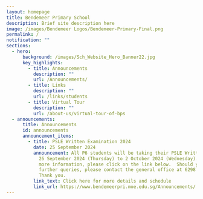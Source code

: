 ```yaml
---
layout: homepage
title: Bendemeer Primary School
description: Brief site description here
image: /images/Bendemeer Logos/Bendemeer-Primary-Final.png
permalink: /
notification: ""
sections:
  - hero:
      background: /images/Sch_Website_Hero_Banner22.jpg
      key_highlights:
        - title: Announcements
          description: ""
          url: /Announcements/
        - title: Links
          description: ""
          url: /links/students
        - title: Virtual Tour
          description: ""
          url: /about-us/virtual-tour-of-bps
  - announcements:
      title: Announcements
      id: announcements
      announcement_items:
        - title: PSLE Written Examination 2024
          date: 25 September 2024
          announcement: All P6 students will be taking their PSLE Written Examination from
            26 September 2024 (Thursday) to 2 October 2024 (Wednesday).   For
            more information, please click on the link below.  Should you have
            further queries, please contact the general office at 6298 2911.
            Thank you.
          link_text: Click here for more details and schedule
          link_url: https://www.bendemeerpri.moe.edu.sg/Announcements/
---
```

